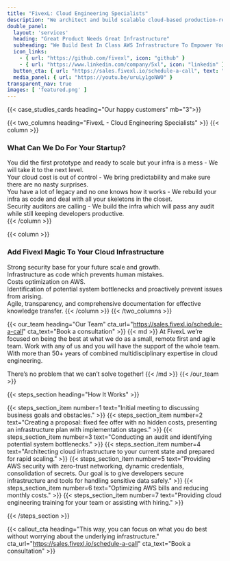 ```yaml
---
title: "FivexL: Cloud Engineering Specialists"
description: "We architect and build scalable cloud-based production-ready application delivery platforms for startups so they can launch fast."
double_panel:
  layout: 'services'
  heading: "Great Product Needs Great Infrastructure"
  subheading: "We Build Best In Class AWS Infrastructure To Empower Your Ideas"
  icon_links:
    - { url: "https://github.com/fivexl", icon: "github" }
    - { url: "https://www.linkedin.com/company/5xl", icon: "linkedin" }
  button_cta: { url: "https://sales.fivexl.io/schedule-a-call", text: "Book a consultation" }
  media_panel: { url: "https://youtu.be/uruLy1goNW0" }
transparent_nav: true
images: [ 'featured.png' ]
---
```


{{< case_studies_cards heading="Our happy customers" mb="3">}}

{{< two_columns heading="FivexL - Cloud Engineering Specialists" >}}
{{< column >}}
### What Can We Do For Your Startup?  
You did the first prototype and ready to scale but your infra is a mess - We will take it to the next level.  
Your cloud cost is out of control - We bring predictability and make sure there are no nasty surprises.  
You have a lot of legacy and no one knows how it works - We rebuild your infra as code and deal with all your skeletons in the closet.  
Security auditors are calling - We build the infra which will pass any audit while still keeping developers productive.  
{{< /column >}}

{{< column >}}
### Add Fivexl Magic To Your Cloud Infrastructure  
Strong security base for your future scale and growth.   
Infrastructure as code which prevents human mistakes.   
Costs optimization on AWS.  
Identification of potential system bottlenecks and proactively prevent issues from arising.  
Agile, transparency, and comprehensive documentation for effective knowledge transfer.
{{< /column >}}
{{< /two_columns >}}

<!-- {{< section heading="AWS Advanced Partner" >}}
As an AWS Advanced Partner, FivexL combines real-world experience with deep knowledge in building scalable, secure, and cost-effective AWS environments for fast-growing startups. 
{{< /section >}} -->

{{< our_team heading="Our Team" cta_url="https://sales.fivexl.io/schedule-a-call" cta_text="Book a consultation" >}}
{{< md >}}
At FivexL we’re focused on being the best at what we do as a small, remote first and agile team. Work with any of us and you will have the support of the whole team. With more than 50+ years of combined multidisciplinary expertise in cloud engineering.  

There’s no problem that we can’t solve together!
{{< /md >}}
{{< /our_team >}}


{{< steps_section heading="How It Works" >}}

{{< steps_section_item number=1 text="Initial meeting to discussing business goals and obstacles." >}}
{{< steps_section_item number=2 text="Creating a proposal: fixed fee offer with no hidden costs, presenting an infrastructure plan with implementation stages." >}}
{{< steps_section_item number=3 text="Conducting an audit and identifying potential system bottlenecks." >}}
{{< steps_section_item number=4 text="Architecting cloud infrastructure to your current state and prepared for rapid scaling." >}}
{{< steps_section_item number=5 text="Providing AWS security with zero-trust networking, dynamic credentials, consolidation of secrets. Our goal is to give developers secure infrastructure and tools for handling sensitive data safely." >}}
{{< steps_section_item number=6 text="Optimizing AWS bills and reducing monthly costs." >}}
{{< steps_section_item number=7 text="Providing cloud engineering training for your team or assisting with hiring." >}}

{{< /steps_section >}}

{{< callout_cta heading="This way, you can focus on what you do best <br> without worrying about the underlying infrastructure." cta_url="https://sales.fivexl.io/schedule-a-call" cta_text="Book a consultation" >}}

